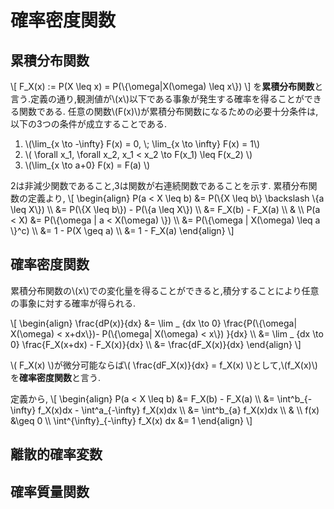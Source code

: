 # 確率密度関数

## 累積分布関数
\\[
	F_X(x) := P(X \leq x) = P(\\{\omega|X(\omega) \leq x\\})
\\]
を**累積分布関数**と言う.定義の通り,観測値が\\(x\\)以下である事象が発生する確率を得ることができる関数である.
任意の関数\\(F(x)\\)が累積分布関数になるための必要十分条件は,
以下の3つの条件が成立することである.
1. \\(\lim_{x \to -\infty} F(x) = 0, \\; \lim_{x \to \infty} F(x) = 1\\)
1. \\( \forall x_1, \forall x_2, x_1 < x_2 \to F(x_1) \leq F(x_2) \\)
1. \\(\lim_{x \to a+0} F(x) = F(a) \\)

2は非減少関数であること,3は関数が右連続関数であることを示す.
累積分布関数の定義より,
\\[
\begin{align}
P(a < X \leq b) &= P(\\{X \leq b\\} \backslash \\{a \leq X\\}) \\\\
&= P(\\{X \leq b\\}) - P(\\{a \leq X\\}) \\\\
&= F_X(b) - F_X(a) \\\\
&  \\\\
P(a < X) &= P(\\{\omega | a < X(\omega) \\}) \\\\
&= P(\\{\omega | X(\omega) \leq a \\}^c) \\\\
&= 1 - P(X \geq a) \\\\
&= 1 - F_X(a)
\end{align}
\\]

## 確率密度関数
累積分布関数の\\(x\\)での変化量を得ることができると,積分することにより任意の事象に対する確率が得られる.

\\[
\begin{align}
\frac{dP(x)}{dx} &= \lim _ {dx \to 0} \frac{P(\\{\omega| X(\omega) < x+dx\\})- P(\\{\omega| X(\omega) < x\\}) }{dx} \\\\
&= \lim _ {dx \to 0} \frac{F_X(x+dx) - F_X(x)}{dx} \\\\
&= \frac{dF_X(x)}{dx}
\end{align}
\\]

\\( F_X(x) \\)が微分可能ならば\\( \frac{dF_X(x)}{dx} = f_X(x) \\)として,\\(f_X(x)\\)を**確率密度関数**と言う.

定義から,
\\[
\begin{align}
P(a < X \leq b) &= F_X(b) - F_X(a) \\\\
	&= \int^b_{-\infty} f_X(x)dx - \int^a_{-\infty} f_X(x)dx \\\\
	&= \int^b_{a} f_X(x)dx \\\\
	& \\\\
	f(x) &\geq 0 \\\\
	\int^{\infty}_{-\infty} f_X(x) dx &= 1
\end{align}
\\]

## 離散的確率変数

## 確率質量関数
